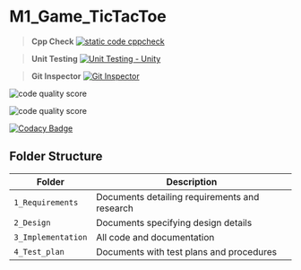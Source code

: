 # M1_Game_TicTacToe

> **Cpp Check**
>  [![static code cppcheck](https://github.com/Lokeshprog/M1_Game_TicTacToe/actions/workflows/c-cpp.yml/badge.svg)](https://github.com/Lokeshprog/M1_Game_TicTacToe/actions/workflows/c-cpp.yml)

> **Unit Testing** 
>  [![Unit Testing - Unity](https://github.com/Lokeshprog/M1_Game_TicTacToe/actions/workflows/unit_test.yml/badge.svg)](https://github.com/Lokeshprog/M1_Game_TicTacToe/actions/workflows/unit_test.yml)

> **Git Inspector**
>  [![Git Inspector](https://github.com/Lokeshprog/M1_Game_TicTacToe/actions/workflows/git%20inspector.yml/badge.svg)](https://github.com/Lokeshprog/M1_Game_TicTacToe/actions/workflows/git%20inspector.yml)

![code quality score](https://api.codiga.io/project/30100/score/svg)

![code quality score](https://api.codiga.io/project/30100/status/svg)

[![Codacy Badge](https://app.codacy.com/project/badge/Grade/1d084d7e068e4f9aaa8c24c7f55b94c7)](https://www.codacy.com/gh/Lokeshprog/M1_Game_TicTacToe/dashboard?utm_source=github.com&amp;utm_medium=referral&amp;utm_content=Lokeshprog/M1_Game_TicTacToe&amp;utm_campaign=Badge_Grade)

## Folder Structure
Folder             | Description
-------------------| -----------------------------------------
`1_Requirements`   | Documents detailing requirements and research
`2_Design`         | Documents specifying design details
`3_Implementation` | All code and documentation
`4_Test_plan`      | Documents with test plans and procedures
